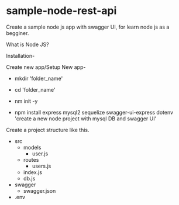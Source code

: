 # sample-node-rest-api
Create a sample node js app with swagger UI, for learn node js as a begginer.


What is Node JS?

Installation-

Create new app/Setup New app-
- mkdir 'folder_name'
- cd 'folder_name'
- nm init -y

- npm install express mysql2 sequelize swagger-ui-express dotenv
'create a new node project with mysql DB and swagger UI'


Create a project structure like this.
- src
  - models
    - user.js
  - routes
    - users.js
  - index.js
  - db.js
- swagger
  - swagger.json
- .env